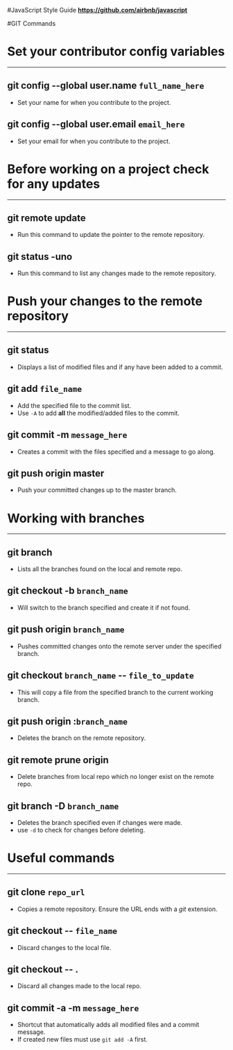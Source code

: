 #JavaScript Style Guide
**https://github.com/airbnb/javascript**

#GIT Commands

# Set your contributor config variables
- - -
**git config --global user.name `full_name_here`**
---
* Set your name for when you contribute to the project.

**git config --global user.email `email_here`**
---
* Set your email for when you contribute to the project.



# Before working on a project check for any updates
- - -
**git remote update**
---
* Run this command to update the pointer to the remote repository.

**git status -uno**
---
* Run this command to list any changes made to the remote repository.



# Push your changes to the remote repository
- - -
**git status**
---
* Displays a list of modified files and if any have been added to a commit.

**git add `file_name`**
---
* Add the specified file to the commit list.
* Use `-A` to add **all** the modified/added files to the commit.

**git commit -m `message_here`**
---
* Creates a commit with the files specified and a message to go along.

**git push origin master**
---
* Push your committed changes up to the master branch.



# Working with branches
- - -
**git branch**
---
* Lists all the branches found on the local and remote repo.

**git checkout -b `branch_name`**
---
* Will switch to the branch specified and create it if not found.

**git push origin `branch_name`**
---
* Pushes committed changes onto the remote server under the specified branch.

**git checkout `branch_name` -- `file_to_update`**
---
* This will copy a file from the specified branch to the current working branch.

**git push origin :`branch_name`**
---
* Deletes the branch on the remote repository.

**git remote prune origin**
---
* Delete branches from local repo which no longer exist on the remote repo.

**git branch -D `branch_name`**
---
* Deletes the branch specified even if changes were made.
* use `-d` to check for changes before deleting.



# Useful commands
- - -
**git clone `repo_url`**
---
* Copies a remote repository. Ensure the URL ends with a _git_ extension.

**git checkout -- `file_name`**
---
* Discard changes to the local file.

**git checkout -- .**
---
* Discard all changes made to the local repo.

**git commit -a -m `message_here`**
---
* Shortcut that automatically adds all modified files and a commit message.
* If created new files must use `git add -A` first.

